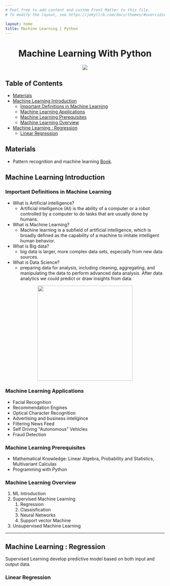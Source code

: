 ```yaml
---
# Feel free to add content and custom Front Matter to this file.
# To modify the layout, see https://jekyllrb.com/docs/themes/#overriding-theme-defaults

layout: home
title: Machine Learning | Python
---
```


<h1 align="center"> Machine Learning With Python</h1>

<p align="center"><img src="https://tecnico.ulisboa.pt/files/2017/06/priberam-machine-learning-lunch-seminar-joao-xavier-1140x641.jpg"></p>

<h2> Table of Contents </h2>

- [Materials](#materials)
- [Machine Learning Introduction](#machine-learning-introduction)
  - [Important Definitions in Machine Learning](#important-definitions-in-machine-learning)
  - [Machine Learning Applications](#machine-learning-applications)
  - [Machine Learning Prerequisites](#machine-learning-prerequisites)
  - [Machine Learning Overview](#machine-learning-overview)
- [Machine Learning : Regression](#machine-learning--regression)
  - [Linear Regression](#linear-regression)

## Materials
- Pattern recognition and machine learning [Book](http://users.isr.ist.utl.pt/~wurmd/Livros/school/Bishop%20-%20Pattern%20Recognition%20And%20Machine%20Learning%20-%20Springer%20%202006.pdf).


## Machine Learning Introduction

### Important Definitions in Machine Learning

- What is Artificial intelligence?
  - Artificial intelligence (AI) is the ability of a computer or a robot controlled by a computer to do tasks that are usually done by humans.
- What is Machine Learning?
  - Machine learning is a subfield of artificial intelligence, which is broadly defined as the capability of a machine to imitate intelligent human behavior.
- What is Big data?
  - big data is larger, more complex data sets, especially from new data sources.
- What is Data Science?
  -  preparing data for analysis, including cleaning, aggregating, and manipulating the data to perform advanced data analysis. After data analytics we could predict or draw insights from data.

<center><img width="300" src="https://www.researchgate.net/publication/330948278/figure/fig1/AS:723867312062471@1549594824742/The-field-of-data-science-including-statistics-big-data-and-artificial-intelligence-8.ppm"/></center>


### Machine Learning Applications

- Facial Recognition
- Recommendation Engines
- Optical Character Recognition
- Advertising and business intellgince
- Filtering News Feed
- Self Driving "Autonomous" Vehicles
- Fraud Detection

### Machine Learning Prerequisites

- Mathematical Knowledge: Linear Algebra, Probability and Statistics, Multivariant Calculas
- Programming with Python


### Machine Learning Overview


1. ML Introduction
2. Supervised Machine Learning
   1. Regression
   2. Classisfication
   3. Neural Networks
   4. Support vector Machine
3. Unsupervised Machine Learning

--- 


## Machine Learning : Regression

Supervised Learning develop predictive model based on both input and output data.


### Linear Regression



